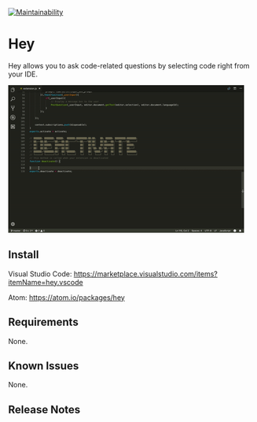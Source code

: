 [![Maintainability](https://api.codeclimate.com/v1/badges/d71dab697f33b58afe4a/maintainability)](https://codeclimate.com/github/nbstr/hey-vscode/maintainability)

# Hey

Hey allows you to ask code-related questions by selecting code right from your IDE.

![How it works](assets/hey.gif)

## Install

Visual Studio Code: https://marketplace.visualstudio.com/items?itemName=hey.vscode

Atom: https://atom.io/packages/hey

## Requirements

None.

## Known Issues

None.

## Release Notes

